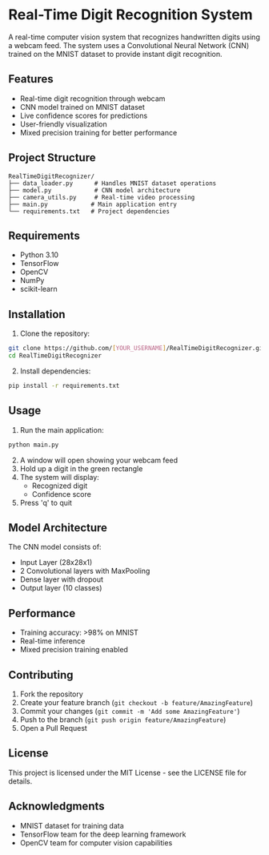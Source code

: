 # Real-Time Digit Recognition System

A real-time computer vision system that recognizes handwritten digits using a webcam feed. The system uses a Convolutional Neural Network (CNN) trained on the MNIST dataset to provide instant digit recognition.

## Features

- Real-time digit recognition through webcam
- CNN model trained on MNIST dataset
- Live confidence scores for predictions
- User-friendly visualization
- Mixed precision training for better performance

## Project Structure

```
RealTimeDigitRecognizer/
├── data_loader.py      # Handles MNIST dataset operations
├── model.py            # CNN model architecture
├── camera_utils.py     # Real-time video processing
├── main.py            # Main application entry
└── requirements.txt   # Project dependencies
```

## Requirements

- Python 3.10
- TensorFlow
- OpenCV
- NumPy
- scikit-learn

## Installation

1. Clone the repository:
```bash
git clone https://github.com/[YOUR_USERNAME]/RealTimeDigitRecognizer.git
cd RealTimeDigitRecognizer
```

2. Install dependencies:
```bash
pip install -r requirements.txt
```

## Usage

1. Run the main application:
```bash
python main.py
```

2. A window will open showing your webcam feed
3. Hold up a digit in the green rectangle
4. The system will display:
   - Recognized digit
   - Confidence score
5. Press 'q' to quit

## Model Architecture

The CNN model consists of:
- Input Layer (28x28x1)
- 2 Convolutional layers with MaxPooling
- Dense layer with dropout
- Output layer (10 classes)

## Performance

- Training accuracy: >98% on MNIST
- Real-time inference
- Mixed precision training enabled

## Contributing

1. Fork the repository
2. Create your feature branch (`git checkout -b feature/AmazingFeature`)
3. Commit your changes (`git commit -m 'Add some AmazingFeature'`)
4. Push to the branch (`git push origin feature/AmazingFeature`)
5. Open a Pull Request

## License

This project is licensed under the MIT License - see the LICENSE file for details.

## Acknowledgments

- MNIST dataset for training data
- TensorFlow team for the deep learning framework
- OpenCV team for computer vision capabilities
